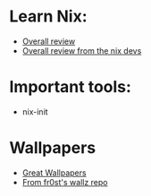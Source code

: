# Learn Nix:

- [Overall review](https://zero-to-nix.com/)
- [Overall review from the nix devs](https://nix.dev/)

# Important tools:

- nix-init

# Wallpapers
- [Great Wallpapers](https://github.com/the-argus/wallpapers)
- [From fr0st's wallz repo]()